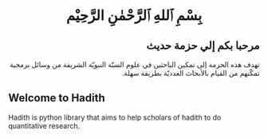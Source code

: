 
# <div dir="rtl" align="center">بِسْمِ ٱللهِ ٱلرَّحْمٰنِ الرَّحِيْم</div>

## <div dir="rtl"> مرحبا بكم إلي حزمة حديث </div>

<div dir="rtl">
تهدف هذه الحزمة إلى تمكين الباحثين في علوم السنّة النبويّة الشريفة من وسائل برمجية تمكّنهم من القيام بالأبحاث العدديّة بطريقة سهلة.
</div>

## Welcome to Hadith

Hadith is python library that aims to help scholars of hadith to do quantitative research.
